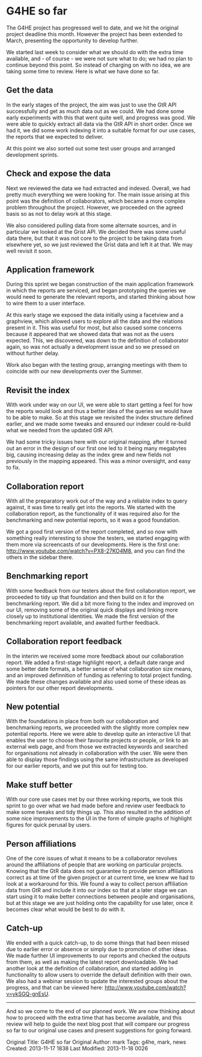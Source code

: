 <div class="hero-unit">

<h1>G4HE so far</h1>

</div>


The G4HE project has progressed well to date, and we hit the original project deadline this month. However the project has been extended to March, presenting the opportunity to develop further.

We started last week to consider what we should do with the extra time available, and - of course - we were not sure what to do; we had no plan to continue beyond this point. So instead of charging on with no idea, we are taking some time to review. Here is what we have done so far.


<h2>Get the data</h2>

In the early stages of the project, the aim was just to use the GtR API successfully and get as much data out as we could. We had done some early experiments with this that went quite well, and progress was good. We were able to quickly extract all data via the GtR API in short order. Once we had it, we did some work indexing it into a suitable format for our use cases, the reports that we expected to deliver.

At this point we also sorted out some test user groups and arranged development sprints.


<h2>Check and expose the data</h2>

Next we reviewed the data we had extracted and indexed. Overall, we had pretty much everything we were looking for. The main issue arising at this point was the definition of collaborators, which became a more complex problem throughout the project. However, we proceeded on the agreed basis so as not to delay work at this stage.

We also considered pulling data from some alternate sources, and in particular we looked at the Grist API. We decided there was some useful data there, but that it was not core to the project to be taking data from elsewhere yet, so we just reviewed the Grist data and left it at that. We may well revisit it soon.


<h2>Application framework</h2>

During this sprint we began construction of the main application framework in which the reports are serviced, and began prototyping the queries we would need to generate the relevant reports, and started thinking about how to wire them to a user interface.

At this early stage we exposed the data initially using a facetview and a graphview, which allowed users to explore all the data and the relations present in it. This was useful for most, but also caused some concerns because it appeared that we showed data that was not as the users expected. This, we discovered, was down to the definition of collaborator again, so was not actually a development issue and so we pressed on without further delay.

Work also began with the testing group, arranging meetings with them to coincide with our new developments over the Summer.


<h2>Revisit the index</h2>

With work under way on our UI, we were able to start getting a feel for how the reports would look and thus a better idea of the queries we would have to be able to make. So at this stage we revisited the index structure defined earlier, and we made some tweaks and ensured our indexer could re-build what we needed from the updated GtR API.

We had some tricky issues here with our original mapping, after it turned out an error in the design of our first one led to it being many megabytes big, causing increasing delay as the index grew and new fields not previously in the mapping appeared. This was a minor oversight, and easy to fix.


<h2>Collaboration report</h2>

With all the preparatory work out of the way and a reliable index to query against, it was time to really get into the reports. We started with the collaboration report, as the functionality of it was required also for the benchmarking and new potential reports, so it was a good foundation.

We got a good first version of the report completed, and so now with something really interesting to show the testers, we started engaging with them more via screencasts of our developments. Here is the first one: <a href="http://www.youtube.com/watch?v=PX8-27KO4M8">http://www.youtube.com/watch?v=PX8-27KO4M8</a>, and you can find the others in the sidebar there.



<h2>Benchmarking report</h2>

With some feedback from our testers about the first collaboration report, we proceeded to tidy up that foundation and then build on it for the benchmarking report. We did a bit more fixing to the index and improved on our UI, removing some of the original quick displays and linking more closely up to institutional identities. We made the first version of the benchmarking report available, and awaited further feedback.


<h2>Collaboration report feedback</h2>

In the interim we received some more feedback about our collaboration report. We added a first-stage highlight report, a default date range and some better date formats, a better sense of what collaboration size means, and an improved definnition of funding as referring to total project funding. We made these changes available and also used some of these ideas as pointers for our other report developments.


<h2>New potential</h2>

With the foundations in place from both our collaboration and benchmarking reports, we proceeded with the slightly more complex new potential reports. Here we were able to develop quite an interactive UI that enables the user to choose their favourite projects or people, or link to an external web page, and from those we extracted keywords and searched for organisations not already in collaboration with the user. We were then able to display those findings using the same infrastructure as developed for our earlier reports, and we put this out for testing too.


<h2>Make stuff better</h2>

With our core use cases met by our three working reports, we took this sprint to go over what we had made before and review user feedback to make some tweaks and tidy things up. This also resulted in the addition of some nice improvements to the UI in the form of simple graphs of highlight figures for quick perusal by users.


<h2>Person affiliations</h2>

One of the core issues of what it means to be a collaborator revolves around the affiliations of people that are working on particular projects. Knowing that the GtR data does not guarantee to provide person affiliations correct as at time of the given project or at current time, we knew we had to look at a workaround for this. We found a way to collect person affiliation data from GtR and include it into our index so that at a later stage we can start using it to make better connections between people and organisations, but at this stage we are just holding onto the capability for use later, once it becomes clear what would be best to do with it.


<h2>Catch-up</h2>

We ended with a quick catch-up, to do some things that had been missed due to earlier error or absence or simply due to promotion of other ideas. We made further UI improvements to our reports and checked the outputs from them, as well as making the latest report downloadable. We had another look at the definition of collaboration, and started adding in functionality to allow users to override the default definition with their own. We also had a webinar session to update the interested groups about the progress, and that can be viewed here: <a href="http://www.youtube.com/watch?v=ykSGQ-gnEsU">http://www.youtube.com/watch?v=ykSGQ-gnEsU</a>.


<hr></hr>


And so we come to the end of our planned work. We are now thinking about how to proceed with the extra time that has become available, and this review will help to guide the next blog post that will compare our progress so far to our original use cases and present suggestions for going forward.






Original Title: G4HE so far
Original Author: mark
Tags: g4he, mark, news
Created: 2013-11-17 1838
Last Modified: 2013-11-18 0026
